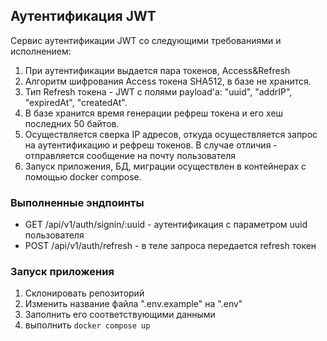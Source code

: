 ## Аутентификация JWT

Сервис аутентификации JWT со следующими требованиями и исполнением:
1. При аутентификации выдается пара токенов, Access&Refresh
2. Алгоритм шифрования Access токена SHA512, в базе не хранится.
3. Тип Refresh токена - JWT c полями payload'a: "uuid", "addrIP", "expiredAt", "createdAt".
4. В базе хранится время генерации рефреш токена и его хеш последних 50 байтов.
5. Осуществляется сверка IP адресов, откуда осуществляется запрос на аутентификацию и рефреш токенов. В случае отличия - отправляется сообщение на почту пользователя
6. Запуск приложения, БД, миграции осуществлен в контейнерах с помощью docker compose.

### Выполненные эндпоинты
* GET    /api/v1/auth/signin/:uuid - аутентификация с параметром uuid пользователя
* POST   /api/v1/auth/refresh - в теле запроса передается refresh токен

### Запуск приложения

1. Склонировать репозиторий
2. Изменить название файла ".env.example" на ".env"
3. Заполнить его соответствующими данными
4. выполнить ```docker compose up```